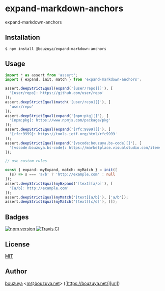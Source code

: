 # expand-markdown-anchors

expand-markdown-anchors

## Installation

```
$ npm install @bouzuya/expand-markdown-anchors
```

## Usage

```ts
import * as assert from 'assert';
import { expand, init, match } from 'expand-markdown-anchors';

assert.deepStrictEqual(expand('[user/repo][]'), [
  '[user/repo]: https://github.com/user/repo'
]);
assert.deepStrictEqual(match('[user/repo][]'), [
  'user/repo'
]);
assert.deepStrictEqual(expand('[npm:pkg][]'), [
  '[npm:pkg]: https://www.npmjs.com/package/pkg'
]);
assert.deepStrictEqual(expand('[rfc:9999][]'), [
  '[rfc:9999]: https://tools.ietf.org/html/rfc9999'
]);
assert.deepStrictEqual(expand('[vscode:bouzuya.bs-code][]'), [
  '[vscode:bouzuya.bs-code]: https://marketplace.visualstudio.com/items?itemName=bouzuya.bs-code'
]);

// use custom rules

const { expand: myExpand, match: myMatch } = init([
  (s) => s === 'a/b' ? 'http://example.com' : null
]);
assert.deepStrictEqual(myExpand('[text][a/b]'), [
  '[a/b]: http://example.com'
]);
assert.deepStrictEqual(myMatch('[text][a/b]'), ['a/b']);
assert.deepStrictEqual(myMatch('[text][c/d]'), []);
```

## Badges

[![npm version][npm-badge-url]][npm-url]
[![Travis CI][travisci-badge-url]][travisci-url]

[npm-badge-url]: https://img.shields.io/npm/v/@bouzuya/expand-markdown-anchors.svg
[npm-url]: https://www.npmjs.com/package/@bouzuya/expand-markdown-anchors
[travisci-badge-url]: https://img.shields.io/travis/bouzuya/expand-markdown-anchors.svg
[travisci-url]: https://travis-ci.org/bouzuya/expand-markdown-anchors

## License

[MIT](LICENSE)

## Author

[bouzuya][user] &lt;[m@bouzuya.net][email]&gt; ([https://bouzuya.net/][url])

[user]: https://github.com/bouzuya
[email]: mailto:m@bouzuya.net
[url]: https://bouzuya.net/
